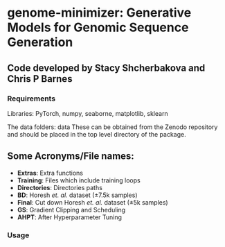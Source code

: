 # genome-minimizer: Generative Models for Genomic Sequence Generation 

## Code developed by Stacy Shcherbakova and Chris P Barnes

### Requirements
Libraries:
PyTorch, numpy, seaborne, matplotlib, sklearn

The data folders: data
These can be obtained from the Zenodo repository and should be placed in the top level directory of the package.

## Some Acronyms/File names:
- **Extras**: Extra functions
- **Training**: Files which include training loops
- **Directories**: Directories paths
- **BD**: Horesh _et. al._ dataset (±7.5k samples)
- **Final**: Cut down Horesh _et. al._ dataset (±5k samples)
- **GS**: Gradient Clipping and Scheduling
- **AHPT**: After Hyperparameter Tuning

### Usage


